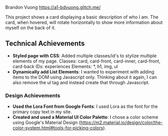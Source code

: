 Brandon Vuong
https://a1-bdvuong.glitch.me/

This project shows a card displaying a basic description of who I am. The card, when hovered, will rotate horizontally to show more information about myself on the back of it. 
## Technical Achievements
- **Styled page with CSS**: Added multiple classes/id's to stylize multiple elements of my page. 
    Classes: card, card-front, card-inner, card-front, card-back
    IDs: experiences
    Elements: *, h1, img, ul
- **Dynamically add List Elements**: I wanted to experiment with adding items to the DOM using Javascript only. Thinking about it again, I can also remove the ul tag and instead create that through Javascript. 

### Design Achievements
- **Used the Lora Font from Google Fonts**: I used Lora as the font for the primary copy text in my site.
- **Created and used a Material UI Color Palette**: I chose a color scheme using Google's Material Design (https://m2.material.io/design/color/the-color-system.html#tools-for-picking-colors).

